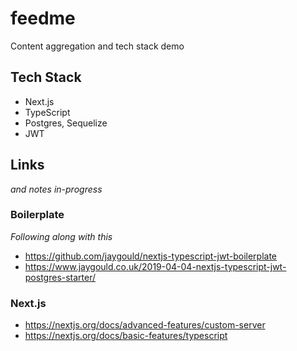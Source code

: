 # feedme
Content aggregation and tech stack demo

## Tech Stack

- Next.js
- TypeScript
- Postgres, Sequelize
- JWT

## Links

*and notes in-progress*

### Boilerplate

*Following along with this*

- https://github.com/jaygould/nextjs-typescript-jwt-boilerplate
- https://www.jaygould.co.uk/2019-04-04-nextjs-typescript-jwt-postgres-starter/

###  Next.js

- https://nextjs.org/docs/advanced-features/custom-server
- https://nextjs.org/docs/basic-features/typescript